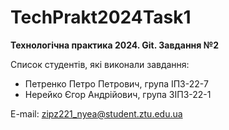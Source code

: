 # TechPrakt2024Task1
**Технологічна практика 2024. Git. Завдання №2**

Список студентів, які виконали завдання:
* Петренко Петро Петрович, група ІПЗ-22-7
* Нерейко Єгор Андрійович, група ЗІПЗ-22-1

E-mail: zipz221_nyea@student.ztu.edu.ua
